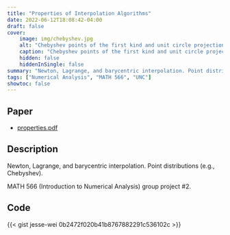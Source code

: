 ```yaml
---
title: "Properties of Interpolation Algorithms"
date: 2022-06-12T18:08:42-04:00
draft: false
cover:
    image: img/chebyshev.jpg
    alt: "Chebyshev points of the first kind and unit circle projection"
    caption: "Chebyshev points of the first kind and unit circle projection"
    hidden: false
    hiddenInSingle: false
summary: "Newton, Lagrange, and barycentric interpolation. Point distributions (e.g., Chebyshev)."
tags: ["Numerical Analysis", "MATH 566", "UNC"]
showtoc: false
---
```


## Paper

* [properties.pdf](assets/properties.pdf)

## Description

Newton, Lagrange, and barycentric interpolation. Point distributions (e.g., Chebyshev).

MATH 566 (Introduction to Numerical Analysis) group project #2.

## Code

{{< gist jesse-wei 0b2472f020b41b8767882291c536102c >}}

